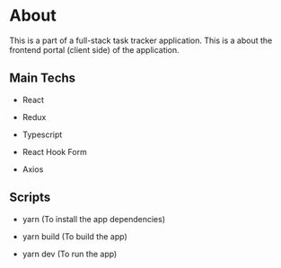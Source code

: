# About

This is a part of a full-stack task tracker application.
This is a about the frontend portal (client side) of the application.

## Main Techs

- React

- Redux

- Typescript

- React Hook Form

- Axios

## Scripts

- yarn (To install the app dependencies)

- yarn build (To build the app)

- yarn dev (To run the app)